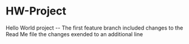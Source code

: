 # HW-Project
Hello World project --
The first feature branch included changes to the Read Me file
the changes exended to an additional line

